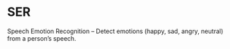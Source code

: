 # SER
Speech Emotion Recognition – Detect emotions (happy, sad, angry, neutral) from a person’s speech.
